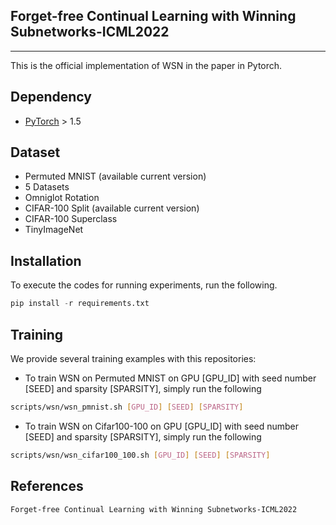 ## Forget-free Continual Learning with Winning Subnetworks-ICML2022 
-----------------------------------------------------------
This is the official implementation of WSN in the paper in Pytorch.


## Dependency
- [PyTorch](https://pytorch.org/) > 1.5

## Dataset
- Permuted MNIST (available current version)
- 5 Datasets 
- Omniglot Rotation
- CIFAR-100 Split (available current version)
- CIFAR-100 Superclass
- TinyImageNet

## Installation
To execute the codes for running experiments, run the following.
```python
pip install -r requirements.txt
```

## Training
We provide several training examples with this repositories:

- To train WSN on Permuted MNIST on GPU [GPU_ID] with seed number [SEED] and sparsity [SPARSITY], simply run the following
```bash
scripts/wsn/wsn_pmnist.sh [GPU_ID] [SEED] [SPARSITY]
```

- To train WSN on Cifar100-100 on GPU [GPU_ID] with seed number [SEED] and sparsity [SPARSITY], simply run the following
```bash
scripts/wsn/wsn_cifar100_100.sh [GPU_ID] [SEED] [SPARSITY]
```

## References 
```
Forget-free Continual Learning with Winning Subnetworks-ICML2022 
```

